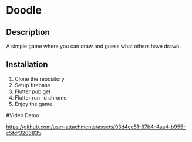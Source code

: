 # Doodle

## Description
A simple game where you can draw and guess what others have drawn.

## Installation
1. Clone the repository
2. Setup firebase 
3. Flutter pub get
4. Flutter run -d chrome
5. Enjoy the game

#Video Demo


https://github.com/user-attachments/assets/93d4cc51-87b4-4aa4-b955-c5fdf3266835


